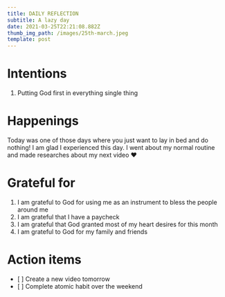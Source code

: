 ```yaml
---
title: DAILY REFLECTION
subtitle: A lazy day
date: 2021-03-25T22:21:08.882Z
thumb_img_path: /images/25th-march.jpeg
template: post
---
```



# Intentions

1. Putting God first in everything single thing

# Happenings

Today was one of those days where you just want to lay in bed and do nothing! I am glad I experienced this day. I went about my normal routine and made researches about my next video ❤️

# Grateful for

1. I am grateful to God for using me as an instrument to bless the people around me
2. I am grateful that I have a paycheck
3. I am grateful that God granted most of my heart desires for this month
4. I am grateful to God for my family and friends

# Action items

* \[ ] Create a new video tomorrow
* \[ ] Complete atomic habit over the weekend